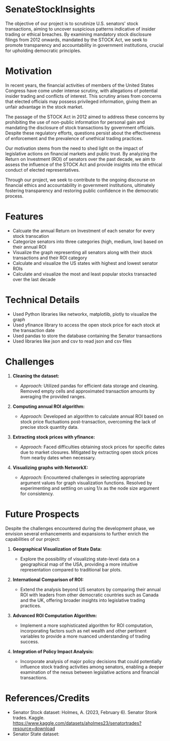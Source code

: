 # SenateStockInsights

The objective of our project is to scrutinize U.S. senators' stock transactions, aiming to uncover suspicious patterns indicative of insider trading or ethical breaches. By examining mandatory stock disclosure filings from 2012 onwards, mandated by the STOCK Act, we seek to promote transparency and accountability in government institutions, crucial for upholding democratic principles.

# Motivation

In recent years, the financial activities of members of the United States Congress have come under intense scrutiny, with allegations of potential insider trading and conflicts of interest. This scrutiny arises from concerns that elected officials may possess privileged information, giving them an unfair advantage in the stock market.

The passage of the STOCK Act in 2012 aimed to address these concerns by prohibiting the use of non-public information for personal gain and mandating the disclosure of stock transactions by government officials. Despite these regulatory efforts, questions persist about the effectiveness of enforcement and the prevalence of unethical trading practices.

Our motivation stems from the need to shed light on the impact of legislative actions on financial markets and public trust. By analyzing the Return on Investment (ROI) of senators over the past decade, we aim to assess the influence of the STOCK Act and provide insights into the ethical conduct of elected representatives.

Through our project, we seek to contribute to the ongoing discourse on financial ethics and accountability in government institutions, ultimately fostering transparency and restoring public confidence in the democratic process.

# Features

- Calcuate the annual Return on Investment of each senator for every stock transcation
- Categorize senators into three categories (high, medium, low) based on their annual ROI 
- Visualize the graph representing all senators along with their stock transactions and their ROI category
- Calculate and visualize the US states with highest and lowest senator ROIs
- Calculate and visualize the most and least popular stocks transacted over the last decade


# Technical Details
- Used Python libraries like networkx, matplotlib, plotly to visualize the graph
- Used yfinance library to access the open stock price for each stock at the transaction date
- Used pandas to store the database containing the Senator transactions
- Used libraries like json and csv to read json and csv files

# Challenges
1. **Cleaning the dataset:** 
   - *Approach:* Utilized pandas for efficient data storage and cleaning. Removed empty cells and approximated transaction amounts by averaging the provided ranges.
   
2. **Computing annual ROI algorithm:**
   - *Approach:* Developed an algorithm to calculate annual ROI based on stock price fluctuations post-transaction, overcoming the lack of precise stock quantity data.
   
3. **Extracting stock prices with yfinance:**
   - *Approach:* Faced difficulties obtaining stock prices for specific dates due to market closures. Mitigated by extracting open stock prices from nearby dates when necessary.
   
4. **Visualizing graphs with NetworkX:**
   - *Approach:* Encountered challenges in selecting appropriate argument values for graph visualization functions. Resolved by experimenting and settling on using 1/x as the node size argument for consistency.


# Future Prospects
Despite the challenges encountered during the development phase, we envision several enhancements and expansions to further enrich the capabilities of our project:

1. **Geographical Visualization of State Data:**
   - Explore the possibility of visualizing state-level data on a geographical map of the USA, providing a more intuitive representation compared to traditional bar plots.

2. **International Comparison of ROI:**
   - Extend the analysis beyond US senators by comparing their annual ROI with leaders from other democratic countries such as Canada and the UK, offering broader insights into legislative trading practices.

3. **Advanced ROI Computation Algorithm:**
   - Implement a more sophisticated algorithm for ROI computation, incorporating factors such as net wealth and other pertinent variables to provide a more nuanced understanding of trading success.

4. **Integration of Policy Impact Analysis:**
   - Incorporate analysis of major policy decisions that could potentially influence stock trading activities among senators, enabling a deeper examination of the nexus between legislative actions and financial transactions.

   
# References/Credits
- Senator Stock dataset: Holmes, A. (2023, February 6). Senator Stonk trades. Kaggle. https://www.kaggle.com/datasets/aholmes23/senatortrades?resource=download
- Senator State dataset: 













